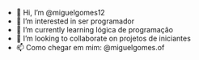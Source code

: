 - 👋 Hi, I’m @miguelgomes12
- 👀 I’m interested in ser programador
- 🌱 I’m currently learning lógica de programação
- 💞️ I’m looking to collaborate on projetos de iniciantes
- 📫 Como chegar em mim: @miguelgomes.of

<!---
miguelgomes12/miguelgomes12 is a ✨ special ✨ repository because its `README.md` (this file) appears on your GitHub profile.
You can click the Preview link to take a look at your changes.
--->
